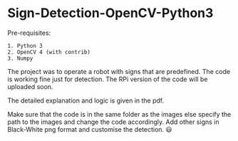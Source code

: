 # Sign-Detection-OpenCV-Python3
Pre-requisites:
    
    1. Python 3 
    2. OpenCV 4 (with contrib)
    3. Numpy

The project was to operate a robot with signs that are predefined. The code is working fine just for detection. The RPi version of the code will be uploaded soon.

The detailed explanation and logic is given in the pdf.

Make sure that the code is in the same folder as the images else specify the path to the images and change the code accordingly.
Add other signs in Black-White png format and customise the detection. :smiley:
